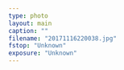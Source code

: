 ```yaml
---
type: photo
layout: main
caption: ""
filename: "20171116220038.jpg"
fstop: "Unknown"
exposure: "Unknown"
---
```

